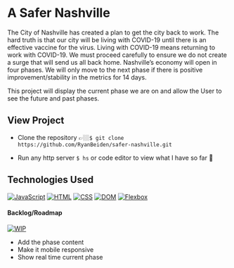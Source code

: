 # A Safer Nashville

The City of Nashville has created a plan to get the city back to work.
The hard truth is that our city will be living with COVID-19 until there is an effective vaccine for the virus.
Living with COVID-19 means returning to work with COVID-19.
We must proceed carefully to ensure we do not create a surge that will send us all back home.
Nashville’s economy will open in four phases. We will only move to the next phase if there is positive
improvement/stability in the metrics for 14 days.

This project will display the current phase we are on and allow the User to see the future and past phases.

## View Project
- Clone the repository 👉🏼`$ git clone https://github.com/RyanBeiden/safer-nashville.git`

- Run any http server `$ hs` or code editor to view what I have so far 👀

## Technologies Used
[![JavaScript](https://img.shields.io/badge/-JavaScript-2c9fcc?style=flat-square)](#) [![HTML](https://img.shields.io/badge/-HTML-2c9fcc?style=flat-square)](#) [![CSS](https://img.shields.io/badge/-CSS-2c9fcc?style=flat-square)](#) [![DOM](https://img.shields.io/badge/-DOM-2c9fcc?style=flat-square)](#) [![Flexbox](https://img.shields.io/badge/-Flexbox-2c9fcc?style=flat-square)](#)

#### Backlog/Roadmap
[![WIP](https://img.shields.io/badge/-Work%20In%20Progress-orange?style=flat-square)](#)
- Add the phase content
- Make it mobile responsive
- Show real time current phase
